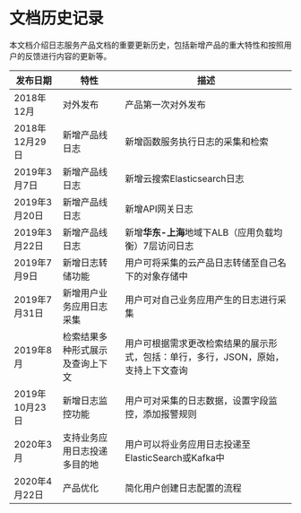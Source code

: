 # 文档历史记录

本文档介绍日志服务产品文档的重要更新历史，包括新增产品的重大特性和按照用户的反馈进行内容的更新等。

|发布日期|特性|描述|
|-|-|-|
|2018年12月|对外发布|产品第一次对外发布|
|2018年12月29日|新增产品线日志|新增函数服务执行日志的采集和检索|
|2019年3月7日|新增产品线日志|新增云搜索Elasticsearch日志|
|2019年3月20日|新增产品线日志|新增API网关日志|
|2019年3月22日|新增产品线日志|新增**华东-上海**地域下ALB（应用负载均衡）7层访问日志|
|2019年7月9日|新增日志转储功能|用户可将采集的云产品日志转储至自己名下的对象存储中|
|2019年7月31日|新增用户业务应用日志采集|用户可对自己业务应用产生的日志进行采集|
|2019年8月|检索结果多种形式展示及查询上下文|用户可根据需求更改检索结果的展示形式，包括：单行，多行，JSON，原始，支持上下文查询|
|2019年10月23日|新增日志监控功能|用户可对采集的日志数据，设置字段监控，添加报警规则|
|2020年3月|支持业务应用日志投递多目的地|用户可以将业务应用日志投递至ElasticSearch或Kafka中|
|2020年4月22日|产品优化|简化用户创建日志配置的流程|
